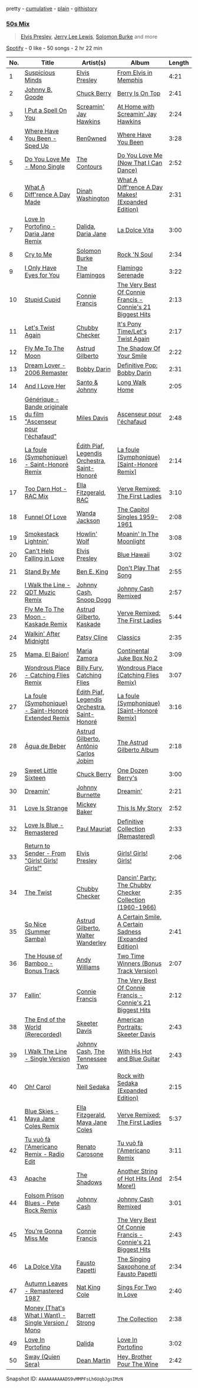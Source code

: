 pretty - [cumulative](/playlists/cumulative/37i9dQZF1EQqMLgxRRiCOd.md) - [plain](/playlists/plain/37i9dQZF1EQqMLgxRRiCOd) - [githistory](https://github.githistory.xyz/mdn522/spotify-playlist-archive/blob/main/playlists/plain/37i9dQZF1EQqMLgxRRiCOd)

### [50s Mix](https://open.spotify.com/playlist/37i9dQZF1EQqMLgxRRiCOd)

> <a href=spotify:playlist:37i9dQZF1EIW89QhuusO4P>Elvis Presley</a>, <a href=spotify:playlist:37i9dQZF1EIZKt8Jk2STWz>Jerry Lee Lewis</a>, <a href=spotify:playlist:37i9dQZF1EIZHMPRAQMQZm>Solomon Burke</a> and more

[Spotify](https://open.spotify.com/user/spotify) - 0 like - 50 songs - 2 hr 22 min

| No. | Title | Artist(s) | Album | Length |
|---|---|---|---|---|
| 1 | [Suspicious Minds](https://open.spotify.com/track/1H5IfYyIIAlgDX8zguUzns) | [Elvis Presley](https://open.spotify.com/artist/43ZHCT0cAZBISjO8DG9PnE) | [From Elvis in Memphis](https://open.spotify.com/album/3ekkFrfotMsEAKc5g71GHk) | 4:21 |
| 2 | [Johnny B\. Goode](https://open.spotify.com/track/2QfiRTz5Yc8DdShCxG1tB2) | [Chuck Berry](https://open.spotify.com/artist/293zczrfYafIItmnmM3coR) | [Berry Is On Top](https://open.spotify.com/album/6eedtCtCjibu80yOhylSGL) | 2:41 |
| 3 | [I Put a Spell On You](https://open.spotify.com/track/3sLhMSePzxSrmxluIqeoAZ) | [Screamin' Jay Hawkins](https://open.spotify.com/artist/3VBpsrUi2vV7Uj87ONHu7Z) | [At Home with Screamin' Jay Hawkins](https://open.spotify.com/album/2lKtE0pl4RtMD2bUwKzdcz) | 2:24 |
| 4 | [Where Have You Been \- Sped Up](https://open.spotify.com/track/60H3RKGYQi1p5e8lPNaylT) | [Ren0wned](https://open.spotify.com/artist/0U9UOUZ2iSmDR1tBe7F7tt) | [Where Have You Been](https://open.spotify.com/album/3oSqZFuo4Xo5nQHgOYq7sL) | 3:28 |
| 5 | [Do You Love Me \- Mono Single](https://open.spotify.com/track/0Omt3rVppHIlYFXNL1VWgL) | [The Contours](https://open.spotify.com/artist/2ugPdplEWBmyU6EcIzlcY1) | [Do You Love Me \(Now That I Can Dance\)](https://open.spotify.com/album/0lsPVVIQ2e9CzDZCTtQB89) | 2:52 |
| 6 | [What A Diff'rence A Day Made](https://open.spotify.com/track/66iKqUazBbTlAEjcZrpDkD) | [Dinah Washington](https://open.spotify.com/artist/32LHRiof0sa4taYew9i3Fa) | [What A Diff'rence A Day Makes! \(Expanded Edition\)](https://open.spotify.com/album/0w8YD8Wz1hEkwXdsAMzzFe) | 2:31 |
| 7 | [Love In Portofino \- Daria Jane Remix](https://open.spotify.com/track/0hITkM1qHLt9mZxcizBioh) | [Dalida](https://open.spotify.com/artist/04aQfpx1U1WQEJkrvGs4ig), [Daria Jane](https://open.spotify.com/artist/0an5CtEF4YIETPkIYzttej) | [La Dolce Vita](https://open.spotify.com/album/10N0nSiM8LZef2NvQYBomR) | 3:00 |
| 8 | [Cry to Me](https://open.spotify.com/track/0sDeU2murnLh4yVHQ5IV70) | [Solomon Burke](https://open.spotify.com/artist/4nts0oxMT67lVUoi5Kjxrb) | [Rock 'N Soul](https://open.spotify.com/album/152R8N9N0ACnWPNOBIO4M8) | 2:34 |
| 9 | [I Only Have Eyes for You](https://open.spotify.com/track/3YdKJzcoMZMacISlpY4QoP) | [The Flamingos](https://open.spotify.com/artist/6iygtKnPG7TRvDaTYcLOd6) | [Flamingo Serenade](https://open.spotify.com/album/6XEtlJFNCbNrIz1Q5kdLjZ) | 3:22 |
| 10 | [Stupid Cupid](https://open.spotify.com/track/2WQ8KMLXrSV7zL3hlwFVv8) | [Connie Francis](https://open.spotify.com/artist/3EY5DxGdy7x4GelivOjS2Q) | [The Very Best Of Connie Francis \- Connie's 21 Biggest Hits](https://open.spotify.com/album/4bcUfInkGpIdxy530XJFaZ) | 2:13 |
| 11 | [Let's Twist Again](https://open.spotify.com/track/1INWPr855fwWdAOeecbu0W) | [Chubby Checker](https://open.spotify.com/artist/7qQJQ3YtcGlqaLg5tcypN2) | [It's Pony Time/Let's Twist Again](https://open.spotify.com/album/4btfmKwgAHFtN7BQUSHta0) | 2:17 |
| 12 | [Fly Me To The Moon](https://open.spotify.com/track/7ilc2TB1RZXbQJyFs5qCiC) | [Astrud Gilberto](https://open.spotify.com/artist/5rX2c1zow6hCph8PnnU3kF) | [The Shadow Of Your Smile](https://open.spotify.com/album/37xKx9ymHBSgYX02zZhwb9) | 2:22 |
| 13 | [Dream Lover \- 2006 Remaster](https://open.spotify.com/track/4GqMYg91LJXiLjvQBFc3s0) | [Bobby Darin](https://open.spotify.com/artist/0EodhzA6yW1bIdD5B4tcmJ) | [Definitive Pop: Bobby Darin](https://open.spotify.com/album/23LtBxKUYBWCNQxcM2Iefo) | 2:31 |
| 14 | [And I Love Her](https://open.spotify.com/track/4S6IzWY08J4SZ60ATaZRxo) | [Santo & Johnny](https://open.spotify.com/artist/4hGjngc0tPOBwTgTPci3IK) | [Long Walk Home](https://open.spotify.com/album/75HikJTIqDXYlNPRmVRgxO) | 2:05 |
| 15 | [Générique \- Bande originale du film "Ascenseur pour l'échafaud"](https://open.spotify.com/track/3I1LsXYKMeWbdgJgADH8yY) | [Miles Davis](https://open.spotify.com/artist/0kbYTNQb4Pb1rPbbaF0pT4) | [Ascenseur pour l'échafaud](https://open.spotify.com/album/0aoOdlpGLfNCUFhQu7UIs2) | 2:48 |
| 16 | [La foule \(Symphonique\) \- Saint\-Honoré Remix](https://open.spotify.com/track/16VaDR0vZqWtfLVxmIpVpC) | [Édith Piaf](https://open.spotify.com/artist/1WPcVNert9hn7mHsPKDn7j), [Legendis Orchestra](https://open.spotify.com/artist/1XvxY2rMMnLfsXRW6hbpkA), [Saint\-Honoré](https://open.spotify.com/artist/1tUeLa9lQ9lUWh3tTGLxpv) | [La foule \(Symphonique\) \[Saint\-Honoré Remix\]](https://open.spotify.com/album/6e3qCubabqlAjFGGBxla5E) | 2:14 |
| 17 | [Too Darn Hot \- RAC Mix](https://open.spotify.com/track/6hmdaBy3f6dfJJnjXYbcoE) | [Ella Fitzgerald](https://open.spotify.com/artist/5V0MlUE1Bft0mbLlND7FJz), [RAC](https://open.spotify.com/artist/4AGwPDdh1y8hochNzHy5HC) | [Verve Remixed: The First Ladies](https://open.spotify.com/album/19JygptHJkK4XkjAcgchxg) | 3:10 |
| 18 | [Funnel Of Love](https://open.spotify.com/track/6uJXOi796U1D8iW9fj2ZGn) | [Wanda Jackson](https://open.spotify.com/artist/5ZKMPRDHc7qElVJFh3uRqB) | [The Capitol Singles 1959\-1961](https://open.spotify.com/album/39htnVOmsFgAUft9YHpvZ2) | 2:08 |
| 19 | [Smokestack Lightnin'](https://open.spotify.com/track/2HUZVffVPXvqnrml0gXggp) | [Howlin' Wolf](https://open.spotify.com/artist/0Wxy5Qka8BN9crcFkiAxSR) | [Moanin' In The Moonlight](https://open.spotify.com/album/76MT4lqzC1oSvSYnHHjMam) | 3:08 |
| 20 | [Can't Help Falling in Love](https://open.spotify.com/track/44AyOl4qVkzS48vBsbNXaC) | [Elvis Presley](https://open.spotify.com/artist/43ZHCT0cAZBISjO8DG9PnE) | [Blue Hawaii](https://open.spotify.com/album/7xe8VI48TxUpU1IIo0RfGi) | 3:02 |
| 21 | [Stand By Me](https://open.spotify.com/track/7jmHyHMEqm9MJWiMAneF05) | [Ben E\. King](https://open.spotify.com/artist/3plJVWt88EqjvtuB4ZDRV3) | [Don't Play That Song](https://open.spotify.com/album/5QL7RNVpZIoIxElgdykaa8) | 2:55 |
| 22 | [I Walk the Line \- QDT Muzic Remix](https://open.spotify.com/track/12TVI1GaQCmJs8jZqjsssk) | [Johnny Cash](https://open.spotify.com/artist/6kACVPfCOnqzgfEF5ryl0x), [Snoop Dogg](https://open.spotify.com/artist/7hJcb9fa4alzcOq3EaNPoG) | [Johnny Cash Remixed](https://open.spotify.com/album/5yh13ckUbrzMf3OOTvhwKA) | 2:57 |
| 23 | [Fly Me To The Moon \- Kaskade Remix](https://open.spotify.com/track/1nBpcLI7wkyCYBVvffDByl) | [Astrud Gilberto](https://open.spotify.com/artist/5rX2c1zow6hCph8PnnU3kF), [Kaskade](https://open.spotify.com/artist/6TQj5BFPooTa08A7pk8AQ1) | [Verve Remixed: The First Ladies](https://open.spotify.com/album/19JygptHJkK4XkjAcgchxg) | 5:44 |
| 24 | [Walkin' After Midnight](https://open.spotify.com/track/5cjU50TNypbiR1KPeX3aPj) | [Patsy Cline](https://open.spotify.com/artist/7dNsHhGeGU5MV01r06O8gK) | [Classics](https://open.spotify.com/album/3LN8LsHiTeWsmie4BTTIm5) | 2:35 |
| 25 | [Mama, El Baion!](https://open.spotify.com/track/0SiWINa3NwIQRCnASLXpPp) | [Maria Zamora](https://open.spotify.com/artist/1Y229YeSknPx9iULQFmfwE) | [Continental Juke Box No 2](https://open.spotify.com/album/0Geo6zNVWP3Wf5BWzX15Bm) | 3:09 |
| 26 | [Wondrous Place \- Catching Flies Remix](https://open.spotify.com/track/1dIBDz1QE9kGM6wMvp1R2Z) | [Billy Fury](https://open.spotify.com/artist/7rtLZcKWGV4eaZsBwSKimf), [Catching Flies](https://open.spotify.com/artist/4zAOqBfNLyWFvj1e3yvypJ) | [Wondrous Place \(Catching Flies Remix\)](https://open.spotify.com/album/2I5b06pXj0hPJm4mwOM9vb) | 3:07 |
| 27 | [La foule \(Symphonique\) \- Saint\-Honoré Extended Remix](https://open.spotify.com/track/7b09d4vPQHmltphzvF1F6x) | [Édith Piaf](https://open.spotify.com/artist/1WPcVNert9hn7mHsPKDn7j), [Legendis Orchestra](https://open.spotify.com/artist/1XvxY2rMMnLfsXRW6hbpkA), [Saint\-Honoré](https://open.spotify.com/artist/1tUeLa9lQ9lUWh3tTGLxpv) | [La foule \(Symphonique\) \[Saint\-Honoré Remix\]](https://open.spotify.com/album/6e3qCubabqlAjFGGBxla5E) | 3:16 |
| 28 | [Água de Beber](https://open.spotify.com/track/3QKJELWORZZ7rUZDWeMWSA) | [Astrud Gilberto](https://open.spotify.com/artist/5rX2c1zow6hCph8PnnU3kF), [Antônio Carlos Jobim](https://open.spotify.com/artist/3pO5VjZ4wOHCMBXOvbMISG) | [The Astrud Gilberto Album](https://open.spotify.com/album/6haDxdERWK3rdVCGc2jr8E) | 2:18 |
| 29 | [Sweet Little Sixteen](https://open.spotify.com/track/4GWHrdyVTC0AWwuRgoWzE7) | [Chuck Berry](https://open.spotify.com/artist/293zczrfYafIItmnmM3coR) | [One Dozen Berry's](https://open.spotify.com/album/7CwgdWMtqOgQRzOdzHMwiQ) | 3:00 |
| 30 | [Dreamin'](https://open.spotify.com/track/3e6DgJHco44VZekE9wz8Wh) | [Johnny Burnette](https://open.spotify.com/artist/3PrFCybHMqrcPls31JxoIl) | [Dreamin'](https://open.spotify.com/album/2IwhFmApNmTTIdszx5QhdA) | 2:21 |
| 31 | [Love Is Strange](https://open.spotify.com/track/0IQP5YqQzNcAQoIFkYA1b2) | [Mickey Baker](https://open.spotify.com/artist/2PnyEnxPA8H95IhFEBu5u7) | [This Is My Story](https://open.spotify.com/album/1DTTLvalNto8uzBbAbJlRZ) | 2:52 |
| 32 | [Love Is Blue \- Remastered](https://open.spotify.com/track/6vUhLEkY17FlxjEysVA6SX) | [Paul Mauriat](https://open.spotify.com/artist/5Oj26LEf8jdgR2woWEjlhi) | [Definitive Collection \(Remastered\)](https://open.spotify.com/album/189l2meOpGMMg9oAgJpTBl) | 2:33 |
| 33 | [Return to Sender \- From "Girls! Girls! Girls!"](https://open.spotify.com/track/3uwIoa2emQILz6BmH6MtiW) | [Elvis Presley](https://open.spotify.com/artist/43ZHCT0cAZBISjO8DG9PnE) | [Girls! Girls! Girls!](https://open.spotify.com/album/6wH0jlf2q1yCprUO5XWSdz) | 2:06 |
| 34 | [The Twist](https://open.spotify.com/track/4YCnTYbq3oL1Lqpyxg33CU) | [Chubby Checker](https://open.spotify.com/artist/7qQJQ3YtcGlqaLg5tcypN2) | [Dancin' Party: The Chubby Checker Collection \(1960\-1966\)](https://open.spotify.com/album/0YgWInMbwTXPCaHRUHqoeY) | 2:35 |
| 35 | [So Nice \(Summer Samba\)](https://open.spotify.com/track/0gSgUkFCEkXXFHOnpDnHeO) | [Astrud Gilberto](https://open.spotify.com/artist/5rX2c1zow6hCph8PnnU3kF), [Walter Wanderley](https://open.spotify.com/artist/1FKfMww5N8dkbyo2sp9nBA) | [A Certain Smile, A Certain Sadness \(Expanded Edition\)](https://open.spotify.com/album/1vLQYFvmDj7hTYvlvdMSQ4) | 2:41 |
| 36 | [The House of Bamboo \- Bonus Track](https://open.spotify.com/track/4nNO3IjjD9L2D1WvYOsJro) | [Andy Williams](https://open.spotify.com/artist/4sj6D0zlMOl25nprDJBiU9) | [Two Time Winners \(Bonus Track Version\)](https://open.spotify.com/album/3xYD8TsFGAc2Gx9X89zAtu) | 2:07 |
| 37 | [Fallin'](https://open.spotify.com/track/3j0ohzSwIyRnYAaavHzXWK) | [Connie Francis](https://open.spotify.com/artist/3EY5DxGdy7x4GelivOjS2Q) | [The Very Best Of Connie Francis \- Connie's 21 Biggest Hits](https://open.spotify.com/album/4bcUfInkGpIdxy530XJFaZ) | 2:12 |
| 38 | [The End of the World \(Rerecorded\)](https://open.spotify.com/track/2PzMYVedBq22G8XXcTpu7K) | [Skeeter Davis](https://open.spotify.com/artist/5b2OzvLaL6nyxw5pbVbSdy) | [American Portraits: Skeeter Davis](https://open.spotify.com/album/7k9ja3WUG3VIslHxT5Q3jw) | 2:43 |
| 39 | [I Walk The Line \- Single Version](https://open.spotify.com/track/6uya0AiJA1Avd4DY2XFlVm) | [Johnny Cash](https://open.spotify.com/artist/6kACVPfCOnqzgfEF5ryl0x), [The Tennessee Two](https://open.spotify.com/artist/3iGdenNgbzOak86BHrx0Nt) | [With His Hot and Blue Guitar](https://open.spotify.com/album/7L9tYDwzOMTP8GHWwmgz7E) | 2:43 |
| 40 | [Oh! Carol](https://open.spotify.com/track/5zvOXJrzzUlvXwyuwZ0toZ) | [Neil Sedaka](https://open.spotify.com/artist/5N6GwJzOcOY5kv8p0NjhYL) | [Rock with Sedaka \(Expanded Edition\)](https://open.spotify.com/album/1Ue6n39wDCfKyy4IBOuPqO) | 2:15 |
| 41 | [Blue Skies \- Maya Jane Coles Remix](https://open.spotify.com/track/4e99rH1LZ1Scp9jLdeJleO) | [Ella Fitzgerald](https://open.spotify.com/artist/5V0MlUE1Bft0mbLlND7FJz), [Maya Jane Coles](https://open.spotify.com/artist/6TshTCYwh9ySzOO6Jy4Ux2) | [Verve Remixed: The First Ladies](https://open.spotify.com/album/19JygptHJkK4XkjAcgchxg) | 5:37 |
| 42 | [Tu vuò fà l'Americano Remix \- Radio Edit](https://open.spotify.com/track/3ecKKxlWXbuXSEDYuN4VBN) | [Renato Carosone](https://open.spotify.com/artist/5bt1p0ybrvQPJwt4YINGTF) | [Tu vuò fà l'Americano Remix](https://open.spotify.com/album/2qzqkthUy16ZSp9wqrKsIk) | 3:11 |
| 43 | [Apache](https://open.spotify.com/track/0sZy1HE2aGBQABHfVRQ4jB) | [The Shadows](https://open.spotify.com/artist/03hfAxVdAWj7kxDnSG0fLD) | [Another String of Hot Hits \(And More!\)](https://open.spotify.com/album/2gAGmZC3MmhKQI8Muu5IDG) | 2:54 |
| 44 | [Folsom Prison Blues \- Pete Rock Remix](https://open.spotify.com/track/3Nmna3MRqP6OfN3zaSjMBg) | [Johnny Cash](https://open.spotify.com/artist/6kACVPfCOnqzgfEF5ryl0x) | [Johnny Cash Remixed](https://open.spotify.com/album/5yh13ckUbrzMf3OOTvhwKA) | 3:01 |
| 45 | [You're Gonna Miss Me](https://open.spotify.com/track/4Wgj6nk4TalQ7ZDJeOItyT) | [Connie Francis](https://open.spotify.com/artist/3EY5DxGdy7x4GelivOjS2Q) | [The Very Best Of Connie Francis \- Connie's 21 Biggest Hits](https://open.spotify.com/album/4bcUfInkGpIdxy530XJFaZ) | 2:43 |
| 46 | [La Dolce Vita](https://open.spotify.com/track/7IIVFraOvmP6CxF9xU0Ef5) | [Fausto Papetti](https://open.spotify.com/artist/63OTxIlptWU4lh6St8Ly69) | [The Singing Saxophone of Fausto Papetti](https://open.spotify.com/album/4KSHGMNo1a03jU6VdppItV) | 2:34 |
| 47 | [Autumn Leaves \- Remastered 1987](https://open.spotify.com/track/3AgqQbQWYLGsemeBHk1U1d) | [Nat King Cole](https://open.spotify.com/artist/7v4imS0moSyGdXyLgVTIV7) | [Sings For Two In Love](https://open.spotify.com/album/1evRgENnDDNYH6KPjIFdQi) | 2:40 |
| 48 | [Money \(That's What I Want\) \- Single Version / Mono](https://open.spotify.com/track/6OsefWNJtsWqO7myze1HEX) | [Barrett Strong](https://open.spotify.com/artist/3MKwHkhEjcvzva2rasZeWD) | [The Collection](https://open.spotify.com/album/0ZjG7lMUm7k920ZgEL2pmi) | 2:38 |
| 49 | [Love In Portofino](https://open.spotify.com/track/4dd7hkuqTSkpSrEkhEB4YV) | [Dalida](https://open.spotify.com/artist/04aQfpx1U1WQEJkrvGs4ig) | [Love In Portofino](https://open.spotify.com/album/2wNMtQk5dvRPcGJzwx20am) | 3:02 |
| 50 | [Sway \(Quien Sera\)](https://open.spotify.com/track/4nbILrYODP667b3d66ZMzI) | [Dean Martin](https://open.spotify.com/artist/49e4v89VmlDcFCMyDv9wQ9) | [Hey, Brother Pour The Wine](https://open.spotify.com/album/4FGYCziMpKskiKoujCTMj8) | 2:42 |

Snapshot ID: `AAAAAAAAAADS9vMMPFsLh6UqbJgsIMzN`
